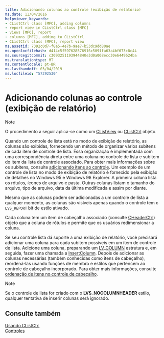 ```yaml
---
title: Adicionando colunas ao controle (exibição de relatório)
ms.date: 11/04/2016
helpviewer_keywords:
- CListCtrl class [MFC], adding columns
- report view in CListCtrl class [MFC]
- views [MFC], report
- columns [MFC], adding to CListCtrl
- CListCtrl class [MFC], report view
ms.assetid: 7392c0d7-f8a5-4e7b-9ae7-b53dc9dd80ae
ms.openlocfilehash: d414c5f597628576916c5091fa63a4bf673c8c44
ms.sourcegitcommit: c3093251193944840e3d0a068ecc30e6449624ba
ms.translationtype: MT
ms.contentlocale: pt-BR
ms.lasthandoff: 03/04/2019
ms.locfileid: "57292530"
---
```

# <a name="adding-columns-to-the-control-report-view"></a>Adicionando colunas ao controle (exibição de relatório)

> [!NOTE]
>  O procedimento a seguir aplica-se como um [CListView](../mfc/reference/clistview-class.md) ou [CListCtrl](../mfc/reference/clistctrl-class.md) objeto.

Quando um controle de lista está no modo de exibição de relatório, as colunas são exibidas, fornecendo um método de organizar vários subitens de cada item de controle de lista. Essa organização é implementada com uma correspondência direta entre uma coluna no controle de lista e subitem do item da lista de controle associado. Para obter mais informações sobre os subitens, consulte [adicionando itens ao controle](../mfc/adding-items-to-the-control.md). Um exemplo de um controle de lista no modo de exibição de relatório é fornecido pela exibição de detalhes no Windows 95 e Windows 98 Explorer. A primeira coluna lista os rótulos, ícones de arquivo e pasta. Outras colunas listam o tamanho do arquivo, tipo de arquivo, data da última modificada e assim por diante.

Mesmo que as colunas podem ser adicionadas a um controle de lista a qualquer momento, as colunas são visíveis apenas quando o controle tem o `LVS_REPORT` bit de estilo ativado.

Cada coluna tem um item de cabeçalho associado (consulte [CHeaderCtrl](../mfc/reference/cheaderctrl-class.md)) objeto que a coluna de rótulos e permite que os usuários redimensionar a coluna.

Se seu controle lista dá suporte a uma exibição de relatório, você precisará adicionar uma coluna para cada subitem possíveis em um item de controle de lista. Adicione uma coluna, preparando um [LV_COLUMN](/windows/desktop/api/commctrl/ns-commctrl-taglvcolumna) estrutura e, em seguida, fazer uma chamada a [InsertColumn](../mfc/reference/clistctrl-class.md#insertcolumn). Depois de adicionar as colunas necessárias (também conhecidas como itens de cabeçalho), reordená-las usando funções de membro e estilos que pertencem ao controle de cabeçalho incorporado. Para obter mais informações, consulte [ordenação de itens no controle de cabeçalho](../mfc/ordering-items-in-the-header-control.md).

> [!NOTE]
>  Se o controle de lista for criado com o **LVS_NOCOLUMNHEADER** estilo, qualquer tentativa de inserir colunas será ignorado.

## <a name="see-also"></a>Consulte também

[Usando CListCtrl](../mfc/using-clistctrl.md)<br/>
[Controles](../mfc/controls-mfc.md)
